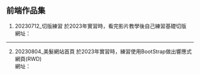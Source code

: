 ## 前端作品集

1. 20230712_切版練習
   於2023年實習時，看完影片教學後自己練習基礎切版  
   網址：

***
2. 20230804_美髮網站首頁
   於2023年實習時，練習使用BootStrap做出響應式網頁(RWD)  
   網址：
     
